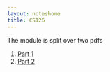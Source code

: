 ```yaml
---
layout: noteshome
title: CS126
---
```


The module is split over two pdfs

1. [Part 1](./cs126-notes-1.pdf)
2. [Part 2](./cs126-notes-2.pdf)
